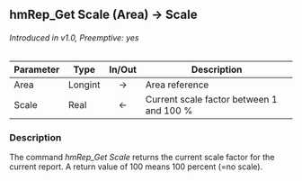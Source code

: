 ## hmRep_Get Scale (Area) -> Scale
###### Introduced in v1.0, Preemptive: yes

|Parameter|Type|In/Out|Description
|---|---|:---:|---
|Area|Longint|→|Area reference
|Scale|Real|←|Current scale factor between 1 and 100 %

### Description
The command *hmRep_Get Scale* returns the current scale factor for the current report. A return value of 100 means 100 percent (=no scale).
